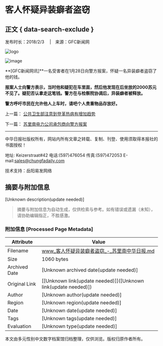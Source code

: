 # 客人怀疑异装癖者盗窃

## 正文 { data-search-exclude }


发布时长：2018/2/3 　|　来源：GFC新闻网

![logo](image/logo1.jpg)

![image](image/gao0.gif)

**[GFC新闻网讯]**一名受害者在1月28日向警方报案，怀疑一名异装癖者盗窃了他的钱。

**报案人士向警方表示，当时他和疑犯在车里面，然后他发现在后坐放的2000苏元不见了。疑犯否认拿走这笔钱。警方在与检察院协调后，异装癖者被释放。**

**警方呼吁市民在允许他人上车时，请吧个人贵重物品存放好。**

上一篇： [公共卫生部注意到登革热病有增加趋势](info.asp?cid=56&id=19654)

下一篇： [苏里南电力公司承包商向警方报案](info.asp?cid=56&id=19652)

---

中华日报社版权所有，网站内所有文章之转载、复制、刊登、使用须取得本报社的书面授权！

地址: Keizerstraat#42 电话:(597)476054 传真:(597)472053 E-mail:sales@chungfadaily.com

技术支持：岳阳易发网络
<!-- tcd_original_link http://www.chungfadaily.com/info.asp?id=19653 -->


## 摘要与附加信息

<!-- tcd_abstract -->
[Unknown description(update needed)]
<!-- tcd_abstract_end -->

> 摘要与附加信息为自动生成，仅供检索与参考。如有错误或遗漏（未知），请协助编辑指正，不胜感激。

### 附加信息 [Processed Page Metadata]

| Attribute       | Value                                  |
|-----------------|----------------------------------------|
| Filename        | www_客人怀疑异装癖者盗窃_-_苏里南中华日报.md                             |
| Size            | 1060 bytes                           |
| Archived Date   | [Unknown archived date(update needed)]                             |
| Original Link   | [[Unknown link(update needed)]]([Unknown link(update needed)])                       |
| Author          | [Unknown author(update needed)]                               |
| Region          | [Unknown region(update needed)]                               |
| Date            | [Unknown date(update needed)]                                 |
| Tags            | [Unknown tags(update needed)]                                 |
| Evaluation            | [Unknown type(update needed)]                                 |
<!-- tcd_table_end -->

本文由多元性别中文数字档案馆归档整理，仅供浏览。版权归原作者所有。
